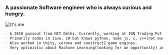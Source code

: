 ### A passionate Software engineer who is always curious and hungry.
![It's me](/assets/screenshot.jpg)
```markdown
- A 2018 passout from NIT Delhi. Currently, working at ION Trading Pvt. Ltd. 
- Primarily codes in Java, C# but knows python, node js, c, c++(not much). Also know little bit about lua, Matlab, R. 
- Also worked in Unity, corona and construct2 game engines.
- Very optimistic about Machine Learning(looking for an opportunity) and it's contribution in making our phones truly smart.
```
